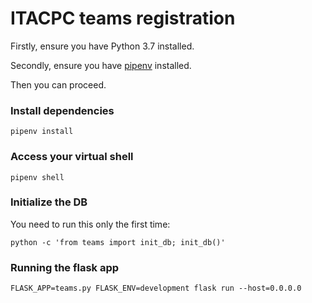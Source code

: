 # ITACPC teams registration

Firstly, ensure you have Python 3.7 installed.

Secondly, ensure you have [pipenv](https://docs.pipenv.org/en/latest/) installed.

Then you can proceed.

### Install dependencies

```
pipenv install
```

### Access your virtual shell

```
pipenv shell
```

### Initialize the DB

You need to run this only the first time:

```
python -c 'from teams import init_db; init_db()'
```

### Running the flask app

```
FLASK_APP=teams.py FLASK_ENV=development flask run --host=0.0.0.0
```

